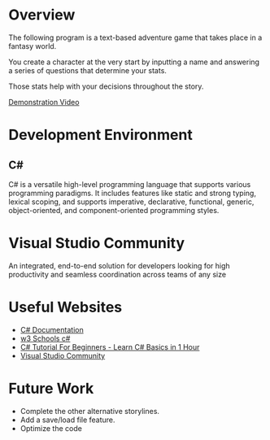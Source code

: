 # Overview

The following program is a text-based adventure game that takes place in a fantasy world.

You create a character at the very start by inputting a name and answering a series of questions that determine your stats.

Those stats help with your decisions throughout the story. 

[Demonstration Video](https://www.youtube.com/watch?v=BjAhNx_X0Ks)

# Development Environment
## C#
C# is a versatile high-level programming language that supports various programming paradigms. It includes features like static and strong typing, lexical scoping, and supports imperative, declarative, functional, generic, object-oriented, and component-oriented programming styles.
# Visual Studio Community
An integrated, end-to-end solution for developers looking for high productivity and seamless coordination across teams of any size

# Useful Websites
- [C# Documentation](https://learn.microsoft.com/en-us/dotnet/csharp/tour-of-csharp/)
- [w3 Schools c#](https://www.w3schools.com/cs/index.php)
- [C# Tutorial For Beginners - Learn C# Basics in 1 Hour](https://www.youtube.com/watch?v=gfkTfcpWqAY)
- [Visual Studio Community](https://visualstudio.microsoft.com/vs/community/)

# Future Work
- Complete the other alternative storylines.
- Add a save/load file feature.
- Optimize the code
